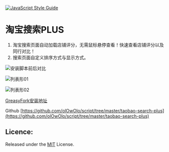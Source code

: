 [![JavaScript Style Guide](https://img.shields.io/badge/code_style-standard-brightgreen.svg)](https://standardjs.com)
# 淘宝搜索PLUS
1. 淘宝搜索页面自动加载店铺评分，无需鼠标悬停查看！快速查看店铺评分以及同行对比！
2. 搜索页面自定义排序方式与显示方式。

![安装脚本前后对比](https://raw.githubusercontent.com/olOwOlo/script/master/taobao-search-plus/img/taobao01.jpg)

![列表形01](https://raw.githubusercontent.com/olOwOlo/script/master/taobao-search-plus/img/taobao02.png)

![列表形02](https://raw.githubusercontent.com/olOwOlo/script/master/taobao-search-plus/img/taobao03.png)

[GreasyFork安装地址](https://greasyfork.org/zh-CN/scripts/32140-taobao-search-plus)

Github [https://github.com/olOwOlo/script/tree/master/taobao-search-plus](https://github.com/olOwOlo/script/tree/master/taobao-search-plus)
## Licence:
Released under the [MIT](https://opensource.org/licenses/MIT) License.